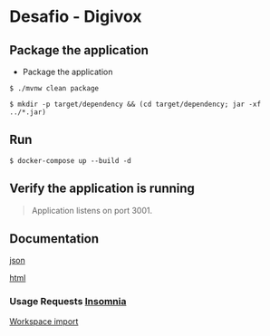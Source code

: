 # Desafio - Digivox

## Package the application

- Package the application

`$ ./mvnw clean package`

`$ mkdir -p target/dependency && (cd target/dependency; jar -xf ../*.jar)`

## Run

`$ docker-compose up --build -d`

## Verify the application is running

> Application listens on port 3001.

## Documentation

[json](http://localhost:3001/api-docs)

[html](http://localhost:3001/api-ui.html)

### Usage Requests [Insomnia](https://insomnia.rest/)

[Workspace import](insomnia/documentation.json)
